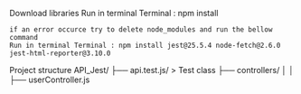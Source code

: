 Download libraries 
    Run in terminal Terminal : npm install

    if an error occurce try to delete node_modules and run the bellow command
    Run in terminal Terminal : npm install jest@25.5.4 node-fetch@2.6.0 jest-html-reporter@3.10.0

Project structure 
API_Jest/
├── api.test.js/      > Test class
├── controllers/
│   │   ├── userController.js
